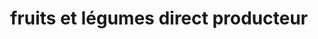 ---
title: "fruits et légumes direct producteur"
url: /sabres/fruits-et-legumes-direct-producteur/
shop: supermarché
---